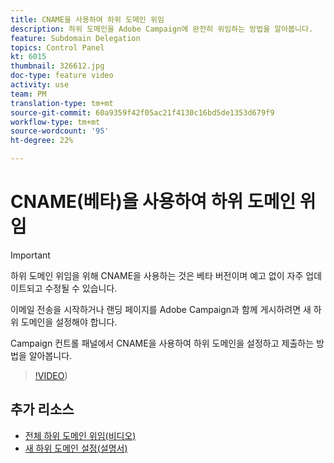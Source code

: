 ```yaml
---
title: CNAME을 사용하여 하위 도메인 위임
description: 하위 도메인을 Adobe Campaign에 완전히 위임하는 방법을 알아봅니다.
feature: Subdomain Delegation
topics: Control Panel
kt: 6015
thumbnail: 326612.jpg
doc-type: feature video
activity: use
team: PM
translation-type: tm+mt
source-git-commit: 60a9359f42f05ac21f4130c16bd5de1353d679f9
workflow-type: tm+mt
source-wordcount: '95'
ht-degree: 22%

---
```



# CNAME(베타)을 사용하여 하위 도메인 위임

>[!IMPORTANT]
>
> 하위 도메인 위임을 위해 CNAME을 사용하는 것은 베타 버전이며 예고 없이 자주 업데이트되고 수정될 수 있습니다.

이메일 전송을 시작하거나 랜딩 페이지를 Adobe Campaign과 함께 게시하려면 새 하위 도메인을 설정해야 합니다.

Campaign 컨트롤 패널에서 CNAME을 사용하여 하위 도메인을 설정하고 제출하는 방법을 알아봅니다.

>[!VIDEO](https://video.tv.adobe.com/v/326612?quality=12))

## 추가 리소스

* [전체 하위 도메인 위임(비디오)](./subdomain-delegation.md)
* [새 하위 도메인 설정(설명서)](https://docs.adobe.com/content/help/en/control-panel/using/subdomains-and-certificates/setting-up-new-subdomain.html)
